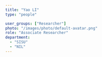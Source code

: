 ```yaml
---
title: "Yao LI"
type: "people"

user_groups: ["Researcher"]
photo: "/images/photo/default-avatar.png"
role: "Associate Researcher"
department:
  - "SISU"
  - "NIL"
---
```

